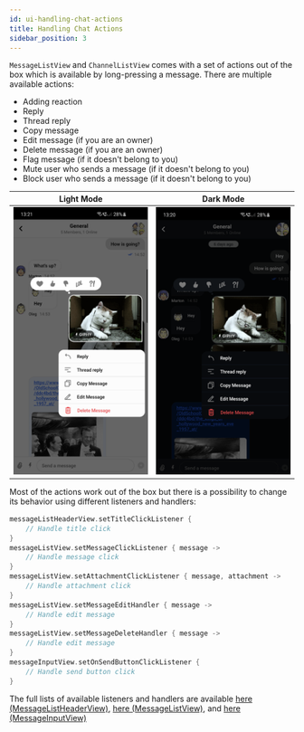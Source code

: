 ```yaml
---
id: ui-handling-chat-actions
title: Handling Chat Actions
sidebar_position: 3
---
```

`MessageListView` and `ChannelListView` comes with a set of actions out of the box which is available by long-pressing a message. There are multiple available actions:
* Adding reaction
* Reply
* Thread reply
* Copy message
* Edit message (if you are an owner)
* Delete message (if you are an owner)
* Flag message (if it doesn't belong to you)
* Mute user who sends a message (if it doesn't belong to you)
* Block user who sends a message (if it doesn't belong to you)

| Light Mode | Dark Mode |
| --- | --- |
|![message_options_light](../../assets/message_options_light.png)|![message_options_dark](../../assets/message_options_dark.png)|

Most of the actions work out of the box but there is a possibility to change its behavior using different listeners and handlers:
```kotlin
messageListHeaderView.setTitleClickListener {
    // Handle title click
}
messageListView.setMessageClickListener { message ->
    // Handle message click
}
messageListView.setAttachmentClickListener { message, attachment ->
    // Handle attachment click
}
messageListView.setMessageEditHandler { message ->
    // Handle edit message
}
messageListView.setMessageDeleteHandler { message ->
    // Handle edit message
}
messageInputView.setOnSendButtonClickListener {
    // Handle send button click
}
```
The full lists of available listeners and handlers are available [here (MessageListHeaderView)](https://getstream.github.io/stream-chat-android/stream-chat-android-ui-components/stream-chat-android-ui-components/io.getstream.chat.android.ui.message.list.header/-message-list-header-view/index.html), [here (MessageListView)](https://getstream.github.io/stream-chat-android/stream-chat-android-ui-components/stream-chat-android-ui-components/io.getstream.chat.android.ui.message.list/-message-list-view/index.html), and [here (MessageInputView)](https://getstream.github.io/stream-chat-android/stream-chat-android-ui-components/stream-chat-android-ui-components/io.getstream.chat.android.ui.message.input/-message-input-view/index.html)
